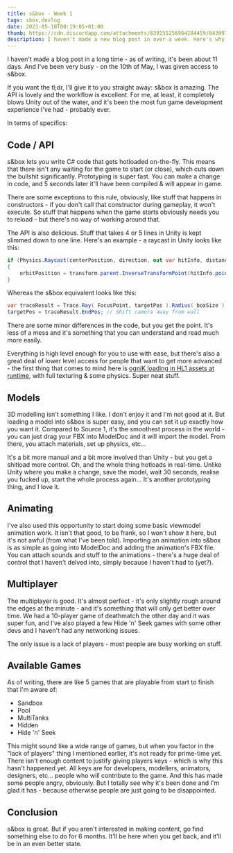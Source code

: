 ```yaml
---
title: s&box - Week 1
tags: sbox,devlog
date: 2021-05-18T00:19:05+01:00
thumb: https://cdn.discordapp.com/attachments/839155256964284459/843991025159503932/unknown.png
description: I haven't made a new blog post in over a week. Here's why.
---
```


I haven't made a blog post in a long time - as of writing, it's been about 11 days.
And I've been very busy - on the 10th of May, I was given access to s&box.

If you want the tl;dr, I'll give it to you straight away:
s&box is amazing. The API is lovely and the workflow is excellent. For me, at least, it completely blows Unity out of the
water, and it's been the most fun game development experience I've had - probably ever.

In terms of specifics:

## Code / API

s&box lets you write C# code that gets hotloaded on-the-fly. This means that there isn't any waiting for the game to start
(or close), which cuts down the bullshit significantly. Prototyping is super fast. You can make a change in code, and 5
seconds later it'll have been compiled & will appear in game.

There are some exceptions to this rule, obviously, like stuff that happens in constructors - if you don't call that
constructor during gameplay, it won't execute. So stuff that happens when the game starts obviously needs you to reload - but
there's no way of working around that.

The API is also delicious. Stuff that takes 4 or 5 lines in Unity is kept slimmed down to one line.
Here's an example - a raycast in Unity looks like this:

```csharp
if (Physics.Raycast(centerPosition, direction, out var hitInfo, distance, cameraCollisionMask))
{
    orbitPosition = transform.parent.InverseTransformPoint(hitInfo.point + (hitInfo.normal * cameraCollisionSize));
}
```

Whereas the s&box equivalent looks like this:

```csharp
var traceResult = Trace.Ray( FocusPoint, targetPos ).Radius( boxSize ).WorldOnly().Run();
targetPos = traceResult.EndPos; // Shift camera away from wall
```

There are some minor differences in the code, but you get the point. It's less of a mess and it's something that you can
understand and read much more easily.

Everything is high level enough for you to use with ease, but there's also a great deal of lower level access for people
that want to get more advanced - the first thing that comes to mind here is 
[ogniK loading in HL1 assets at runtime](https://cdn.discordapp.com/attachments/833983416390385685/843477783900454912/2021-05-16_23-18-23.mp4),
with full texturing & some physics. Super neat stuff.

## Models

3D modelling isn't something I like. I don't enjoy it and I'm not good at it. But loading a model into s&box is super easy,
and you can set it up exactly how you want it. Compared to Source 1, it's the smoothest process in the world - you can just
drag your FBX into ModelDoc and it will import the model. From there, you attach materials, set up physics, etc...

It's a bit more manual and a bit more involved than Unity - but you get a shitload more control. Oh, and the whole thing
hotloads in real-time. Unlike Unity where you make a change, save the model, wait 30 seconds, realise you fucked up, start
the whole process again... It's another prototyping thing, and I love it.

## Animating

I've also used this opportunity to start doing some basic viewmodel animation work. It isn't that good, to be frank, so I
won't show it here, but it's not awful (from what I've been told).
Importing an animation into s&box is as simple as going into ModelDoc and adding the animation's FBX file. You can attach
sounds and stuff to the animations - there's a huge deal of control that I haven't delved into, simply because I haven't
had to (yet?).

## Multiplayer

The multiplayer is good. It's almost perfect - it's only slightly rough around the edges at the minute - and it's something
that will only get better over time. We had a 10-player game of deathmatch the other day and it was super fun, and I've also
played a few Hide 'n' Seek games with some other devs and I haven't had any networking issues.

The only issue is a lack of players - most people are busy working on stuff.

## Available Games

As of writing, there are like 5 games that are playable from start to finish that I'm aware of:

- Sandbox
- Pool
- MultiTanks
- Hidden
- Hide 'n' Seek

This might sound like a wide range of games, but when you factor in the "lack of players" thing I mentioned earlier, it's not
ready for prime-time yet. There isn't enough content to justify giving players keys - which is why this hasn't happened yet.
All keys are for developers, modellers, animators, designers, etc... people who will contribute to the game. And this has
made some people angry, obviously. But I totally see why it's been done and I'm glad it has - because otherwise people are
just going to be disappointed.

## Conclusion

s&box is great. But if you aren't interested in making content, go find something else to do for 6 months. It'll be here
when you get back, and it'll be in an even better state.
